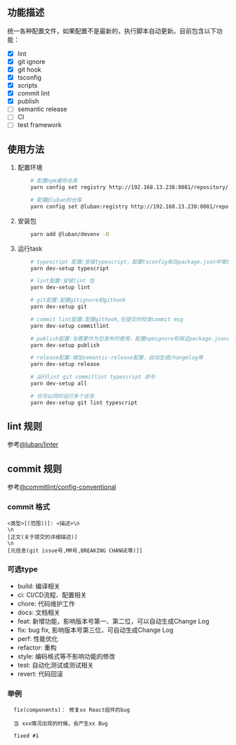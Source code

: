 ## 功能描述

统一各种配置文件，如果配置不是最新的，执行脚本自动更新。目前包含以下功能：
* [x] lint
* [x] git ignore
* [x] git hook
* [x] tsconfig
* [x] scripts
* [x] commit lint
* [x] publish
* [ ] semantic release
* [ ] CI
* [ ] test framework

## 使用方法
1. 配置环境
    ```sh
        # 配置npm缓存仓库
        yarn config set registry http://192.168.13.238:8081/repository/npm
    
        # 配置@luban的仓库
        yarn config set @luban:registry http://192.168.13.238:8081/repository/npm-luban
    ```
1. 安装包
    ```sh
        yarn add @luban/devenv -D
    ```

1. 运行task
    ```sh
        # typescript 配置:安装typescript，配置tsconfig和在package.json中增加script
        yarn dev-setup typescript
    
        # lint配置:安装lint 包
        yarn dev-setup lint
    
        # git配置:配置gitignore和githook
        yarn dev-setup git
    
        # commit lint配置:配置githook,在提交时检查commit msg
        yarn dev-setup commitlint
    
        # publish配置:当需要作为包发布时使用，配置npmignore和保证package.json配置正确
        yarn dev-setup publish
    
        # release配置:增加semantic-release配置，自动生成changelog等
        yarn dev-setup release
    
        # 运行lint git commitlint typescript 命令
        yarn dev-setup all
    
        # 也可以同时运行多个任务
        yarn dev-setup git lint typescript
    ```

## lint 规则
参考[@luban/linter](http://192.168.3.234/js-dev/linter)

## commit 规则
参考[@commitlint/config-conventional](https://github.com/conventional-changelog/commitlint/tree/master/%40commitlint/config-conventional)

### commit 格式
```
<类型>[(范围))]: <描述>\n
\n
[正文(关于提交的详细描述)]
\n
[元信息(git issue号,MR号,BREAKING CHANGE等)]]
```

### 可选type
* build: 编译相关
* ci: CI/CD流程、配置相关
* chore: 代码维护工作
* docs: 文档相关
* feat: 新增功能，影响版本号第一、第二位，可以自动生成Change Log
* fix: bug fix, 影响版本号第三位，可自动生成Change Log
* perf: 性能优化
* refactor: 重构
* style: 编码格式等不影响功能的修改
* test: 自动化测试或测试相关
* revert: 代码回滚

### 举例
```
  fix(components)： 修复xx React组件的bug

  当 xxx情况出现的时候，会产生xx Bug

  fixed #1 
```
